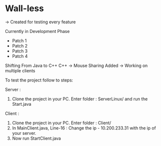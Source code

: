 # Wall-less
-> Created for testing every feature

Currently in Development Phase
- Patch 1
- Patch 2
- Patch 3
- Patch 4

Shifting From Java to C++
C++ -> Mouse Sharing Added
    -> Working on multiple clients

To test the project follow to steps:

Server :
1. Clone the project in your PC. Enter folder : ServerLinux/ and run the Start.java

Client :
1. Clone the project in your PC. Enter folder : Client/
2. In MainClient.java, Line-16 : Change the ip - 10.200.233.31 with the ip of your server.
3. Now run StartClient.java 

    



